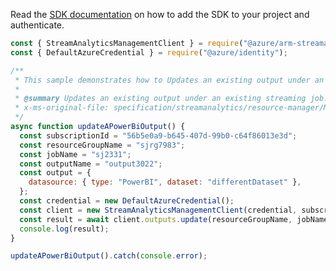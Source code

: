 Read the [SDK documentation](https://github.com/Azure/azure-sdk-for-js/blob/%40azure%2Farm-streamanalytics_4.0.1/sdk/streamanalytics/arm-streamanalytics/README.md) on how to add the SDK to your project and authenticate.

```javascript
const { StreamAnalyticsManagementClient } = require("@azure/arm-streamanalytics");
const { DefaultAzureCredential } = require("@azure/identity");

/**
 * This sample demonstrates how to Updates an existing output under an existing streaming job. This can be used to partially update (ie. update one or two properties) an output without affecting the rest the job or output definition.
 *
 * @summary Updates an existing output under an existing streaming job. This can be used to partially update (ie. update one or two properties) an output without affecting the rest the job or output definition.
 * x-ms-original-file: specification/streamanalytics/resource-manager/Microsoft.StreamAnalytics/stable/2020-03-01/examples/Output_Update_PowerBI.json
 */
async function updateAPowerBiOutput() {
  const subscriptionId = "56b5e0a9-b645-407d-99b0-c64f86013e3d";
  const resourceGroupName = "sjrg7983";
  const jobName = "sj2331";
  const outputName = "output3022";
  const output = {
    datasource: { type: "PowerBI", dataset: "differentDataset" },
  };
  const credential = new DefaultAzureCredential();
  const client = new StreamAnalyticsManagementClient(credential, subscriptionId);
  const result = await client.outputs.update(resourceGroupName, jobName, outputName, output);
  console.log(result);
}

updateAPowerBiOutput().catch(console.error);
```
